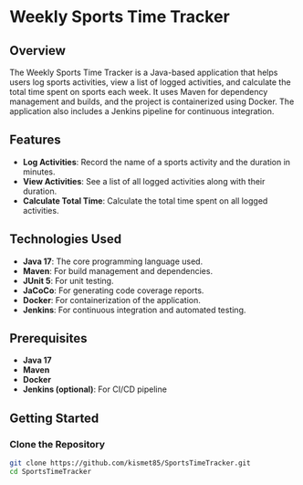 # Weekly Sports Time Tracker

## Overview
The Weekly Sports Time Tracker is a Java-based application that helps users log sports activities, view a list of logged activities, and calculate the total time spent on sports each week. It uses Maven for dependency management and builds, and the project is containerized using Docker. The application also includes a Jenkins pipeline for continuous integration.

## Features
- **Log Activities**: Record the name of a sports activity and the duration in minutes.
- **View Activities**: See a list of all logged activities along with their duration.
- **Calculate Total Time**: Calculate the total time spent on all logged activities.
  
## Technologies Used
- **Java 17**: The core programming language used.
- **Maven**: For build management and dependencies.
- **JUnit 5**: For unit testing.
- **JaCoCo**: For generating code coverage reports.
- **Docker**: For containerization of the application.
- **Jenkins**: For continuous integration and automated testing.

## Prerequisites
- **Java 17**
- **Maven**
- **Docker**
- **Jenkins (optional)**: For CI/CD pipeline

## Getting Started

### Clone the Repository
```bash
git clone https://github.com/kismet85/SportsTimeTracker.git
cd SportsTimeTracker
